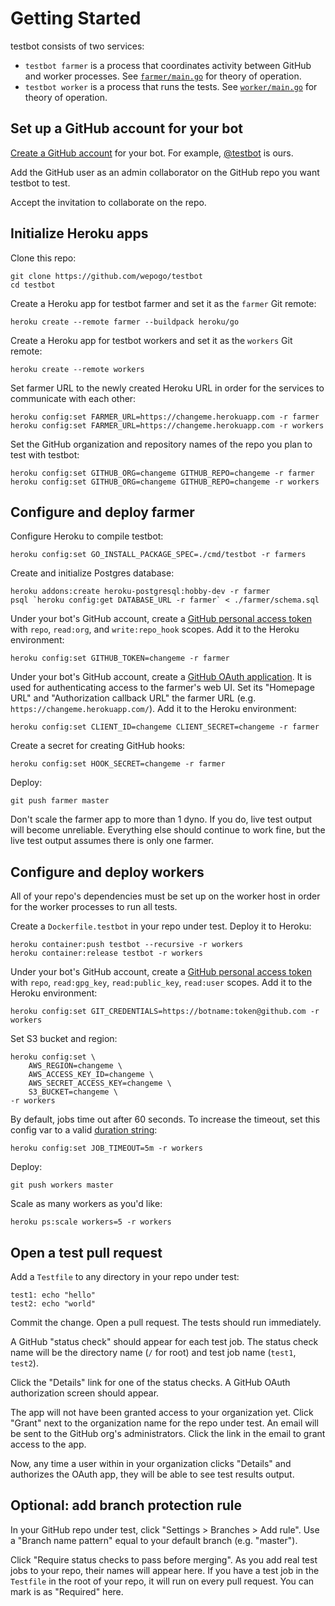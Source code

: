 # Getting Started

testbot consists of two services:

* `testbot farmer` is a process that coordinates activity between GitHub
  and worker processes.
  See [`farmer/main.go`](farmer/main.go) for theory of operation.
* `testbot worker` is a process that runs the tests.
  See [`worker/main.go`](worker/main.go) for theory of operation.

## Set up a GitHub account for your bot

[Create a GitHub account](https://github.com/) for your bot.
For example, [@testbot](https://github.com/testbot) is ours.

Add the GitHub user as an admin collaborator
on the GitHub repo you want testbot to test.

Accept the invitation to collaborate on the repo.

## Initialize Heroku apps

Clone this repo:

```
git clone https://github.com/wepogo/testbot
cd testbot
```

Create a Heroku app for testbot farmer
and set it as the `farmer` Git remote:

```
heroku create --remote farmer --buildpack heroku/go
```

Create a Heroku app for testbot workers and
set it as the `workers` Git remote:

```
heroku create --remote workers
```

Set farmer URL to the newly created Heroku URL
in order for the services to communicate with each other:

```
heroku config:set FARMER_URL=https://changeme.herokuapp.com -r farmer
heroku config:set FARMER_URL=https://changeme.herokuapp.com -r workers
```

Set the GitHub organization and repository names of the repo
you plan to test with testbot:

```
heroku config:set GITHUB_ORG=changeme GITHUB_REPO=changeme -r farmer
heroku config:set GITHUB_ORG=changeme GITHUB_REPO=changeme -r workers
```

## Configure and deploy farmer

Configure Heroku to compile testbot:

```
heroku config:set GO_INSTALL_PACKAGE_SPEC=./cmd/testbot -r farmers
```

Create and initialize Postgres database:

```
heroku addons:create heroku-postgresql:hobby-dev -r farmer
psql `heroku config:get DATABASE_URL -r farmer` < ./farmer/schema.sql
```

Under your bot's GitHub account,
create a [GitHub personal access token](https://github.com/settings/tokens)
with `repo`, `read:org`, and `write:repo_hook` scopes.
Add it to the Heroku environment:

```
heroku config:set GITHUB_TOKEN=changeme -r farmer
```

Under your bot's GitHub account, create a
[GitHub OAuth application](https://github.com/settings/applications/new).
It is used for authenticating access to the farmer's web UI.
Set its "Homepage URL" and "Authorization callback URL" the farmer URL
(e.g. `https://changeme.herokuapp.com/`).
Add it to the Heroku environment:

```
heroku config:set CLIENT_ID=changeme CLIENT_SECRET=changeme -r farmer
```

Create a secret for creating GitHub hooks:

```
heroku config:set HOOK_SECRET=changeme -r farmer
```

Deploy:

```
git push farmer master
```

Don't scale the farmer app to more than 1 dyno.
If you do, live test output will become unreliable.
Everything else should continue to work fine, but
the live test output assumes there is only one farmer.

## Configure and deploy workers

All of your repo's dependencies must be set up on the worker host
in order for the worker processes to run all tests.

Create a `Dockerfile.testbot` in your repo under test.
Deploy it to Heroku:

```
heroku container:push testbot --recursive -r workers
heroku container:release testbot -r workers
```

Under your bot's GitHub account,
create a [GitHub personal access token](https://github.com/settings/tokens)
with `repo`, `read:gpg_key`, `read:public_key`, `read:user` scopes.
Add it to the Heroku environment:

```
heroku config:set GIT_CREDENTIALS=https://botname:token@github.com -r workers
```

Set S3 bucket and region:

```
heroku config:set \
    AWS_REGION=changeme \
    AWS_ACCESS_KEY_ID=changeme \
    AWS_SECRET_ACCESS_KEY=changeme \
    S3_BUCKET=changeme \
-r workers
```

By default, jobs time out after 60 seconds.
To increase the timeout, set this config var to a valid
[duration string](https://golang.org/pkg/time/#ParseDuration):

```
heroku config:set JOB_TIMEOUT=5m -r workers
```

Deploy:

```
git push workers master
```

Scale as many workers as you'd like:

```
heroku ps:scale workers=5 -r workers
```

## Open a test pull request

Add a `Testfile` to any directory in your repo under test:

```
test1: echo "hello"
test2: echo "world"
```

Commit the change.
Open a pull request.
The tests should run immediately.

A GitHub "status check" should appear for each test job.
The status check name will be the directory name (`/` for root)
and test job name (`test1`, `test2`).

Click the "Details" link for one of the status checks.
A GitHub OAuth authorization screen should appear.

The app will not have been granted access to your organization yet.
Click "Grant" next to the organization name for the repo under test.
An email will be sent to the GitHub org's administrators.
Click the link in the email to grant access to the app.

Now, any time a user within in your organization
clicks "Details" and authorizes the OAuth app,
they will be able to see test results output.

## Optional: add branch protection rule

In your GitHub repo under test,
click "Settings > Branches > Add rule".
Use a "Branch name pattern" equal to your default branch (e.g. "master").

Click "Require status checks to pass before merging".
As you add real test jobs to your repo,
their names will appear here.
If you have a test job in the `Testfile` in the root of your repo,
it will run on every pull request.
You can mark is as "Required" here.

